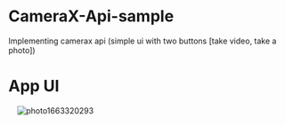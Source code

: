 # CameraX-Api-sample
Implementing camerax api (simple ui with two buttons [take video, take a photo]) 
# App UI

&nbsp; &nbsp;&nbsp;![photo1663320293](https://user-images.githubusercontent.com/72602749/190607023-ebd58ee9-2875-4758-a6fe-c2ef63a981a1.jpeg)
